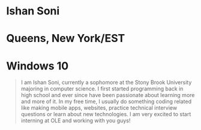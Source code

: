 # Ishan Soni
# Queens, New York/EST
# Windows 10
>I am Ishan Soni, currently a sophomore at the Stony Brook University majoring in computer science.
I first started programming back in high school and ever since have been passionate about learning more and more of it.
In my free time, I usually do something coding related like making mobile apps, websites, practice technical interview
questions or learn about new technologies. I am very excited to start interning at OLE and working with you guys! 

